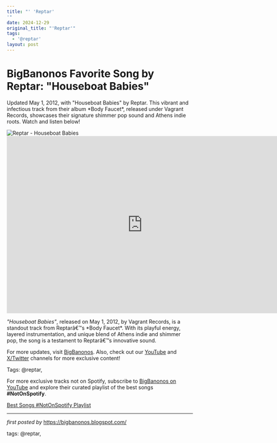 ```yaml
---
title: "' 'Reptar'
'"
date: 2024-12-29
original_title: "'Reptar'"
tags:
  - '@reptar'
layout: post
---
```

<!-- Title of the Post -->
<h1 >BigBanonos Favorite Song by Reptar: "Houseboat Babies"</h1> <!-- Introductory Text -->
<p >Updated May 1, 2012, with "Houseboat Babies" by Reptar. This vibrant and infectious track from their album *Body Faucet*, released under Vagrant Records, showcases their signature shimmer pop sound and Athens indie roots. Watch and listen below!</p> <!-- Featured Image -->
<div > <img src="https://i.scdn.co/image/bd5cec39575ef458d117f0062a6f6e34ba64e40d" alt="Reptar - Houseboat Babies" />
</div> <!-- YouTube Video Embed -->
<div > <iframe width="733" height="480" src="https://www.youtube.com/embed/f0fOGcH5Gv8" title="Reptar - Houseboat Babies (Official Video)" frameborder="0" allow="accelerometer; autoplay; clipboard-write; encrypted-media; gyroscope; picture-in-picture; web-share" referrerpolicy="strict-origin-when-cross-origin" allowfullscreen></iframe>
</div> <!-- Song Information -->
<div > <p><em>"Houseboat Babies"</em>, released on May 1, 2012, by Vagrant Records, is a standout track from Reptarâ€™s *Body Faucet*. With its playful energy, layered instrumentation, and unique blend of Athens indie and shimmer pop, the song is a testament to Reptarâ€™s innovative sound.</p>
</div> <!-- Footer Links -->
<div > <p>For more updates, visit <a href="https://bigbanonos.blogspot.com/" target="_blank">BigBanonos</a>. Also, check out our <a href="https://www.youtube.com/@BigBanonos" target="_blank">YouTube</a> and <a href="https://x.com/bigbanonos" target="_blank">X/Twitter</a> channels for more exclusive content!</p>
</div> <!-- Tags -->
<p >Tags: @reptar,</p>


<!--Subscribe and Playlist Links-->
<div>
    <p>For more exclusive tracks not on Spotify, subscribe to <a href="https://www.youtube.com/@BigBanonos" target="_blank">BigBanonos on YouTube</a> and explore their curated playlist of the best songs <strong>#NotOnSpotify</strong>.</p>
    <p><a href="https://www.youtube.com/playlist?list=PLtuNtuTatqI0kFahUCbtbfenC_ET5O_tr" target="_blank">Best Songs #NotOnSpotify Playlist<br /></a></p></div>

<hr />

<p><em>first posted by</em> <a href="https://bigbanonos.blogspot.com/" rel="noopener" target="_new">https://bigbanonos.blogspot.com/</a></p>

<p>tags: @reptar,</p>
